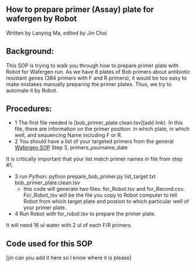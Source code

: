 ## How to prepare primer (Assay) plate for wafergen by Robot
Written by Lanying Ma, edited by Jin Choi
## Background:
This SOP is trying to walk you through how to prepare primer plate with Robot for Wafergen run.  As we have 8 plates of Bob primers about antibiotic resistant genes (384 primers with F and R primers), it would be too easy to make mistakes manually preparing the primer plates.  Thus, we try to automate it by Robot. 

## Procedures:
* 1 The first file needed is [bob_primer_plate.clean.tsv](add link).  In this file, there are information on the primer position: in which plate, in which well, and sequencing Name including F or R.
* 2 You should have a list of your targeted primers from the general [Wafergen SOP](https://github.com/germs-lab/SOPs/blob/master/wafergen_SOPs/wafergen-general.md) Step 3, primers_yourname_date

It is critically important that your list match primer names in file from step #1.

* 3 run Python: python prepare_bob_primer.py list_target.txt bob_primer_plate.clean.tsv
   * this code will generate two files: for_Robot.tsv and for_Record.csv.  For_Robot_tsv will be the file you copy to Robot computer to tell Robot from which target plate and postion to which particular well of your primer plate.
* 4 Run Robot with for_robot.tsv to prepare the primer plate.

It will need 16 ul water with 2 ul of each F/R primers.

## Code used for this SOP
[jin can you add it here so I know where it is please]

